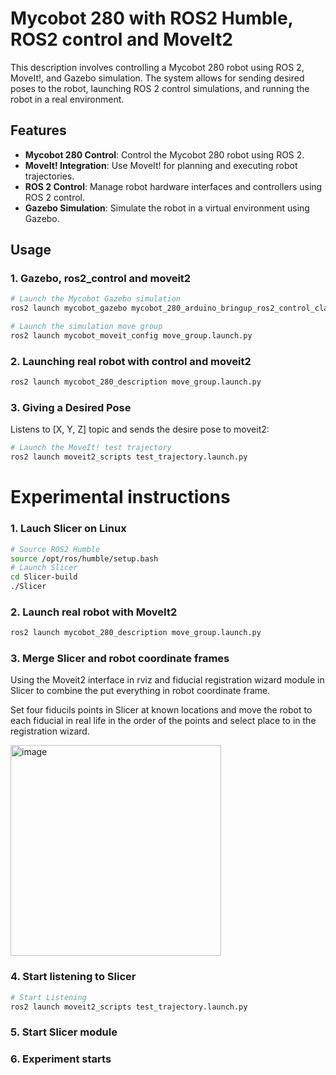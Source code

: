 # Mycobot 280 with ROS2 Humble, ROS2 control and MoveIt2

This description involves controlling a Mycobot 280 robot using ROS 2, MoveIt!, and Gazebo simulation. The system allows for sending desired poses to the robot, launching ROS 2 control simulations, and running the robot in a real environment.

## Features

- **Mycobot 280 Control**: Control the Mycobot 280 robot using ROS 2.
- **MoveIt! Integration**: Use MoveIt! for planning and executing robot trajectories.
- **ROS 2 Control**: Manage robot hardware interfaces and controllers using ROS 2 control.
- **Gazebo Simulation**: Simulate the robot in a virtual environment using Gazebo.

## Usage

### 1. Gazebo, ros2_control and moveit2

```bash
# Launch the Mycobot Gazebo simulation
ros2 launch mycobot_gazebo mycobot_280_arduino_bringup_ros2_control_classic_gazebo.launch.py

# Launch the simulation move group
ros2 launch mycobot_moveit_config move_group.launch.py
```

### 2. Launching real robot with control and moveit2

```bash
ros2 launch mycobot_280_description move_group.launch.py
```

### 3. Giving a Desired Pose

Listens to [X, Y, Z] topic and sends the desire pose to moveit2:

```bash
# Launch the MoveIt! test trajectory
ros2 launch moveit2_scripts test_trajectory.launch.py
```

# Experimental instructions

### 1. Lauch Slicer on Linux 

```bash
# Source ROS2 Humble
source /opt/ros/humble/setup.bash
# Launch Slicer
cd Slicer-build
./Slicer
```

### 2. Launch real robot with MoveIt2

```bash
ros2 launch mycobot_280_description move_group.launch.py
```


### 3. Merge Slicer and robot coordinate frames

Using the Moveit2 interface in rviz and fiducial registration wizard module in Slicer to combine the put everything in robot coordinate frame.

Set four fiducils points in Slicer at known locations and move the robot to each fiducial in real life in the order of the points and select place to in the registration wizard.

<img width="337" alt="image" src="https://github.com/user-attachments/assets/4bca73f0-4bd0-4ade-a5fc-a3594d40af51">

### 4. Start listening to Slicer

```bash
# Start Listening
ros2 launch moveit2_scripts test_trajectory.launch.py
```


### 5. Start Slicer module



### 6. Experiment starts



